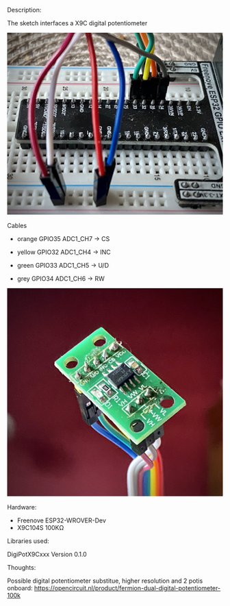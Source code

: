 Description:

The sketch interfaces a X9C digital potentiometer

<p align="center">
  <img src="https://github.com/sensorius/Calefactio/blob/main/Blobs/Calefactio_X9C_00.jpg?raw=true" alt="X9C"/>
</p>


Cables 
* orange GPIO35 ADC1_CH7 -> CS
* yellow GPIO32 ADC1_CH4 -> INC
* green  GPIO33 ADC1_CH5 -> U/D

* grey   GPIO34 ADC1_CH6 -> RW


<p align="center">
  <img src="https://github.com/sensorius/Calefactio/blob/main/Blobs/Calefactio_X9C_01.jpg?raw=true" alt="X9C"/>
</p>

Hardware:

* Freenove ESP32-WROVER-Dev
* X9C104S 100KΩ 


Libraries used:

DigiPotX9Cxxx Version 0.1.0


Thoughts:

Possible digital potentiometer substitue, higher resolution and 2 potis onboard: https://opencircuit.nl/product/fermion-dual-digital-potentiometer-100k
